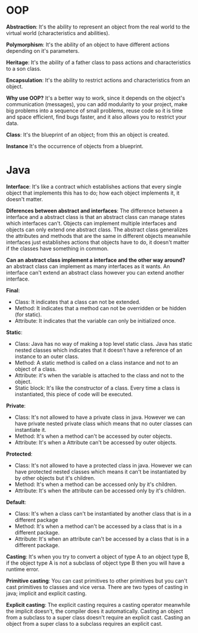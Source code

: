 # OOP
**Abstraction**: It's the ability to represent an object from the real world to the virtual world (characteristics and abilities).

**Polymorphism**: It's the ability of an object to have different actions depending on it's parameters. 

**Heritage**: It's the ability of a father class to pass actions and characteristics to a son class.

**Encapsulation**: It's the ability to restrict actions and characteristics from an object.

**Why use OOP?** It's a better way to work, since it depends on the object's communication (messages), you can add modularity to your project, make big problems into a sequence of small problems, reuse code so it is time and space efficient, find bugs faster, and it also allows you to restrict your data.

**Class**: It's the blueprint of an object; from this an object is created.

**Instance** It's the occurrence of objects from a blueprint.

# Java 

**Interface**: It's like a contract which establishes actions that every single object that implements this has to do; how each object implements it, it doesn't matter. 

**Diferences between abstract and interfaces**: The difference between a interface and a abstract class is that an abstract class can manage states which interfaces can't. Objects can implement multiple interfaces and objects can only extend one abstract class. The abstract class generalizes the attributes and methods that are the same in different objects meanwhile interfaces just establishes actions that objects have to do, it doesn't matter if the classes have something in common.

**Can an abstract class implement a interface and the other way around?** an abstract class can implement as many interfaces as it wants. An interface can't extend an abstract class however you can extend another interface.

**Final**: 
- Class: It indicates that a class can not be extended.
- Method: It indicates that a method can not be overridden or be hidden (for static).
- Attribute: It indicates that the variable can only be initialized once.

**Static**: 
- Class: Java has no way of making a top level static class. Java has static nested classes which indicates that it doesn't have a reference of an instance to an outer class.
- Method:  A static method is called on a class instance and not to an object of a class.
- Attribute: it's when the variable is attached to the class and not to the object. 
- Static block: It's like the constructor of a class. Every time a class is instantiated, this piece of code will be executed.

**Private**: 
- Class: It's not allowed to have a private class in java. However we can have private nested private class which means that no outer classes can instantiate it.
- Method: It's when a method can't be accessed by outer objects.
- Attribute: It's when a Attribute can't be accessed by outer objects.

**Protected**: 
- Class: It's not allowed to have a protected class in java. However we can have protected nested classes which means it can't be instantiated by by other objects but it's children.
- Method: It's when a method can be accessed only by it's children.
- Attribute: It's when the attribute can be accessed only by it's children.

**Default**: 
- Class: It's when a class can't be instantiated by another class that is in a different package
- Method: It's when a method can't be accessed by a class that is in a different package.
- Attribute: It's when an attribute can't be accessed by a class that is in a different package.

**Casting**: It's when you try to convert a object of type A to an object type B, if the object type A is not a subclass of object type B then you will have a runtime error. 

**Primitive casting**: You can cast primitives to other primitives but you can't cast primitives to classes and vice versa. There are two types of casting in java; implicit and explicit casting. 

**Explicit casting**: The explicit casting requires a casting operator meanwhile the implicit doesn't, the compiler does it automatically. Casting an object from a subclass to a super class doesn't require an explicit cast. Casting an object from a super class to a subclass requires an explicit cast. 
